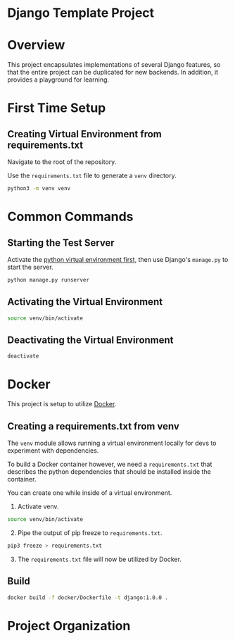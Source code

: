 # Django Template Project

# Overview
This project encapsulates implementations of several Django 
features, so that the entire project can be duplicated for 
new backends. In addition, it provides a playground for
learning.

# First Time Setup
## Creating Virtual Environment from requirements.txt
Navigate to the root of the repository.

Use the `requirements.txt` file to generate a `venv` directory.
```bash
python3 -m venv venv
```

# Common Commands
## Starting the Test Server
Activate the [python virtual environment first](#activating-the-virtual-environment),
then use Django's `manage.py` to start the server.

```bash
python manage.py runserver
```

## Activating the Virtual Environment
```bash
source venv/bin/activate
```
## Deactivating the Virtual Environment
```bash
deactivate
```

# Docker
This project is setup to utilize [Docker](https://www.docker.com/).

## Creating a requirements.txt from venv
The `venv` module allows running a virtual environment locally
for devs to experiment with dependencies.

To build a Docker container however, we need a `requirements.txt`
that describes the python dependencies that should be installed
inside the container.

You can create one while inside of a virtual environment.

1. Activate venv.
```bash
source venv/bin/activate
```
2. Pipe the output of pip freeze to `requirements.txt`.
```bash
pip3 freeze > requirements.txt
```
3. The `requirements.txt` file will now be utilized by Docker.

## Build
```bash
docker build -f docker/Dockerfile -t django:1.0.0 .
```

# Project Organization
